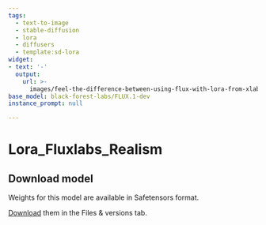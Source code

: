 ```yaml
---
tags:
  - text-to-image
  - stable-diffusion
  - lora
  - diffusers
  - template:sd-lora
widget:
- text: '-'
  output:
    url: >-
      images/feel-the-difference-between-using-flux-with-lora-from-xlab-v0-j0ehybmvxehd1.png
base_model: black-forest-labs/FLUX.1-dev
instance_prompt: null

---
```

# Lora_Fluxlabs_Realism

<Gallery />



## Download model

Weights for this model are available in Safetensors format.

[Download](/VideoAditor/Flux-Lora-Realism/tree/main) them in the Files & versions tab.
